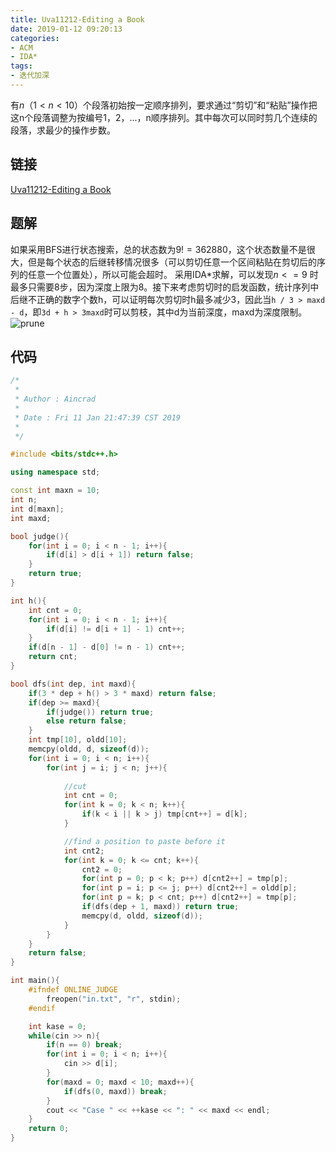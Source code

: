 ```yaml
---
title: Uva11212-Editing a Book
date: 2019-01-12 09:20:13
categories:
- ACM
- IDA*
tags:
- 迭代加深
---
```

有$n（1 < n < 10）$个段落初始按一定顺序排列，要求通过“剪切”和“粘贴”操作把这n个段落调整为按编号1，2，...，n顺序排列。其中每次可以同时剪几个连续的段落，求最少的操作步数。
## 链接
[Uva11212-Editing a Book](https://vjudge.net/problem/UVA-11212)

## 题解
如果采用BFS进行状态搜索，总的状态数为$9! = 362880$，这个状态数量不是很大，但是每个状态的后继转移情况很多（可以剪切任意一个区间粘贴在剪切后的序列的任意一个位置处），所以可能会超时。
采用IDA\*求解，可以发现$n <= 9$ 时最多只需要8步，因为深度上限为8。接下来考虑剪切时的启发函数，统计序列中后继不正确的数字个数h，可以证明每次剪切时h最多减少3，因此当``h / 3 > maxd - d``，即``3d + h > 3maxd``时可以剪枝，其中d为当前深度，maxd为深度限制。
![prune](/prune.png)

## 代码
```C++
/*
 *
 * Author : Aincrad
 *
 * Date : Fri 11 Jan 21:47:39 CST 2019
 *
 */

#include <bits/stdc++.h>

using namespace std;

const int maxn = 10;
int n;
int d[maxn];
int maxd;

bool judge(){
    for(int i = 0; i < n - 1; i++){
        if(d[i] > d[i + 1]) return false;
    }
    return true;
}

int h(){
    int cnt = 0;
    for(int i = 0; i < n - 1; i++){
        if(d[i] != d[i + 1] - 1) cnt++;
    }
    if(d[n - 1] - d[0] != n - 1) cnt++;
    return cnt;
}

bool dfs(int dep, int maxd){
    if(3 * dep + h() > 3 * maxd) return false;
    if(dep >= maxd){
        if(judge()) return true;
        else return false;
    }
    int tmp[10], oldd[10];
    memcpy(oldd, d, sizeof(d));
    for(int i = 0; i < n; i++){
        for(int j = i; j < n; j++){
            
            //cut
            int cnt = 0;
            for(int k = 0; k < n; k++){
                if(k < i || k > j) tmp[cnt++] = d[k];
            }

            //find a position to paste before it
            int cnt2;
            for(int k = 0; k <= cnt; k++){
                cnt2 = 0;
                for(int p = 0; p < k; p++) d[cnt2++] = tmp[p];
                for(int p = i; p <= j; p++) d[cnt2++] = oldd[p];
                for(int p = k; p < cnt; p++) d[cnt2++] = tmp[p];
                if(dfs(dep + 1, maxd)) return true;
                memcpy(d, oldd, sizeof(d));
            }
        }
    }
    return false;
}

int main(){
    #ifndef ONLINE_JUDGE
        freopen("in.txt", "r", stdin);
    #endif

    int kase = 0;
    while(cin >> n){
        if(n == 0) break;
        for(int i = 0; i < n; i++){
            cin >> d[i];
        }
        for(maxd = 0; maxd < 10; maxd++){
            if(dfs(0, maxd)) break;
        }
        cout << "Case " << ++kase << ": " << maxd << endl;
    }
    return 0;
}
```